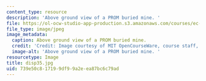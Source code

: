 ```yaml
---
content_type: resource
description: 'Above ground view of a PROM buried mine. '
file: https://ol-ocw-studio-app-production.s3.amazonaws.com/courses/ec-s06-design-for-demining-spring-2007/739e50c817199df99a2eea87bc6c79ad_disp35.jpg
file_type: image/jpeg
image_metadata:
  caption: Above ground view of a PROM buried mine.
  credit: 'Credit: Image courtesy of MIT OpenCourseWare, course staff, and students.'
  image-alt: 'Above ground view of a PROM buried mine. '
resourcetype: Image
title: disp35.jpg
uid: 739e50c8-1719-9df9-9a2e-ea87bc6c79ad
---
```

